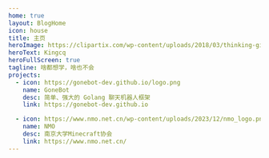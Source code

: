 ```yaml
---
home: true
layout: BlogHome
icon: house
title: 主页
heroImage: https://clipartix.com/wp-content/uploads/2018/03/thinking-gif-2018-40.gif
heroText: Kingcq
heroFullScreen: true
tagline: 啥都想学，啥也不会
projects:
  - icon: https://gonebot-dev.github.io/logo.png
    name: GoneBot
    desc: 简单、强大的 Golang 聊天机器人框架
    link: https://gonebot-dev.github.io

  - icon: https://www.nmo.net.cn/wp-content/uploads/2023/12/nmo_logo.png
    name: NMO
    desc: 南京大学Minecraft协会
    link: https://www.nmo.net.cn/
---
```


<Catalog />
